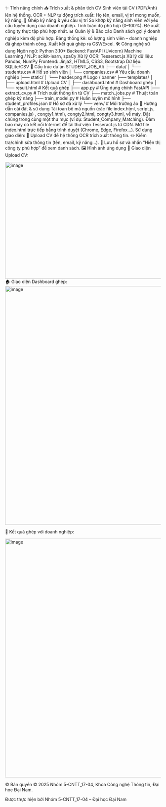 ✨ Tính năng chính
📥 Trích xuất & phân tích CV
Sinh viên tải CV (PDF/Ảnh) lên hệ thống.
OCR + NLP tự động trích xuất: Họ tên, email, vị trí mong muốn, kỹ năng.
🤖 Ghép kỹ năng & yêu cầu vị trí
So khớp kỹ năng sinh viên với yêu cầu tuyển dụng của doanh nghiệp.
Tính toán độ phù hợp (0–100%).
Đề xuất công ty thực tập phù hợp nhất.
📊 Quản lý & Báo cáo
Danh sách gợi ý doanh nghiệp kèm độ phù hợp.
Bảng thống kê: số lượng sinh viên – doanh nghiệp đã ghép thành công.
Xuất kết quả ghép ra CSV/Excel.
🛠 Công nghệ sử dụng
Ngôn ngữ: Python 3.10+
Backend: FastAPI (Uvicorn)
Machine Learning / NLP: scikit-learn, spaCy
Xử lý OCR: Tesseract.js
Xử lý dữ liệu: Pandas, NumPy
Frontend: Jinja2, HTML5, CSS3, Bootstrap
Dữ liệu: SQLite/CSV
📁 Cấu trúc dự án
STUDENT_JOB_AI/
├── data/
│   └── students.csv             # Hồ sơ sinh viên
│   └── companies.csv            # Yêu cầu doanh nghiệp
├── static/
│   └── header.png               # Logo / banner
├── templates/
│   ├── upload.html              # Upload CV
│   ├── dashboard.html           # Dashboard ghép
│   └── result.html              # Kết quả ghép
├── app.py                       # Ứng dụng chính FastAPI
├── extract_cv.py                 # Trích xuất thông tin từ CV
├── match_jobs.py                 # Thuật toán ghép kỹ năng
├── train_model.py                # Huấn luyện mô hình
├── student_profiles.json         # Hồ sơ đã xử lý
└── venv/                         # Môi trường ảo
🚀 Hướng dẫn cài đặt & sử dụng
Tải toàn bộ mã nguồn (các file index.html, script.js, companies.js) , congty1.html), congty2.html, congty3.html, về máy.
Đặt chúng trong cùng một thư mục (ví dụ: Student_Company_Matching).
Đảm bảo máy có kết nối Internet để tải thư viện Tesseract.js từ CDN.
Mở file index.html trực tiếp bằng trình duyệt (Chrome, Edge, Firefox...).
Sử dụng giao diện:
📄 Upload CV để hệ thống OCR trích xuất thông tin.
✏️ Kiểm tra/chỉnh sửa thông tin (tên, email, kỹ năng...).
💾 Lưu hồ sơ và nhấn “Hiển thị công ty phù hợp” để xem danh sách.
🖼 Hình ảnh ứng dụng
🔐 Giao diện Upload CV:

<img width="783" height="377" alt="image" src="https://github.com/user-attachments/assets/c0399809-a5b6-4460-b784-b0ce87648a68" />
🏠 Giao diện Dashboard ghép:

<img width="1092" height="772" alt="image" src="https://github.com/user-attachments/assets/b914c95b-7502-46da-8c01-53bd5383c51b" />


🔎 Kết quả ghép với doanh nghiệp:

<img width="1092" height="772" alt="image" src="https://github.com/user-attachments/assets/485d2594-f55b-4f63-bbf0-14b8498dc139" />



© Bản quyền
© 2025 Nhóm 5-CNTT_17-04, Khoa Công nghệ Thông tin, Đại học Đại Nam.

Được thực hiện bởi
Nhóm 5-CNTT_17-04 – Đại học Đại Nam
